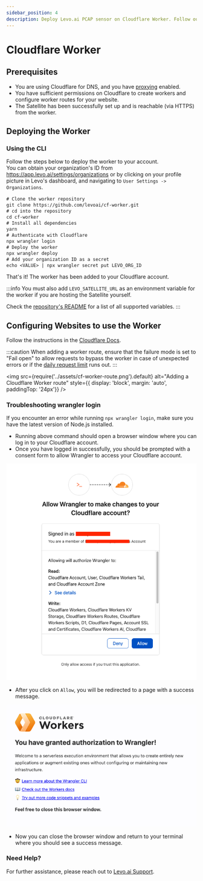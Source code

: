 ```yaml
---
sidebar_position: 4
description: Deploy Levo.ai PCAP sensor on Cloudflare Worker. Follow our detailed guide to set up and configure for enhanced API traffic capture and analysis.
---
```


# Cloudflare Worker

## Prerequisites
- You are using Cloudflare for DNS, and you have [proxying](https://developers.cloudflare.com/dns/manage-dns-records/reference/proxied-dns-records/) enabled.
- You have sufficient permissions on Cloudflare to create workers and configure worker routes for your website.
- The Satellite has been successfully set up and is reachable (via HTTPS) from the worker.

## Deploying the Worker

### Using the CLI

Follow the steps below to deploy the worker to your account.  
You can obtain your organization's ID from https://app.levo.ai/settings/organizations or by
clicking on your profile picture in Levo's dashboard, and navigating to `User Settings -> Organizations`.

```shell
# Clone the worker repository
git clone https://github.com/levoai/cf-worker.git
# cd into the repository
cd cf-worker
# Install all dependencies
yarn
# Authenticate with Cloudflare
npx wrangler login
# Deploy the worker
npx wrangler deploy
# Add your organization ID as a secret
echo <VALUE> | npx wrangler secret put LEVO_ORG_ID
```

That's it! The worker has been added to your Cloudflare account.

:::info
You must also add `LEVO_SATELLITE_URL` as an environment variable for the worker if you are hosting the Satellite yourself.

Check the [repository's README](https://github.com/levoai/cf-worker/blob/main/README.md) for a list of all supported variables.
:::

## Configuring Websites to use the Worker

Follow the instructions in the [Cloudflare Docs](https://developers.cloudflare.com/workers/configuration/routing/routes/#set-up-a-route).

:::caution
When adding a worker route, ensure that the failure mode is set to "Fail open" to allow requests to bypass the worker in case of unexpected errors
or if the [daily request limit](https://developers.cloudflare.com/workers/platform/limits/#daily-request) runs out.
:::

<img
  src={require('../assets/cf-worker-route.png').default}
  alt="Adding a Cloudflare Worker route"
  style={{ display: 'block', margin: 'auto', paddingTop: '24px'}}
/>


### Troubleshooting wrangler login

If you encounter an error while running `npx wrangler login`, make sure you have the latest version of Node.js installed. 

- Running above command should open a browser window where you can log in to your Cloudflare account.
- Once you have logged in successfully, you should be prompted with a consent form to allow Wrangler to access your Cloudflare account.

![](../assets/cloudflare/Wrangler_consentform.png)

- After you click on `Allow`, you will be redirected to a page with a success message.

![](../assets/cloudflare/Wrangler_access_granted.png)

- Now you can close the browser window and return to your terminal where you should see a success message.


### Need Help?
For further assistance, please reach out to [Levo.ai Support](mailto:support@levo.ai).
